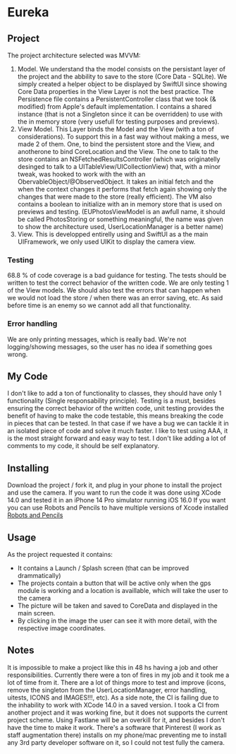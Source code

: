 #  Eureka

## Project

The project architecture selected was MVVM:

1. Model. We understand tha the model consists on the persistant layer of the project and the abbility to save to the store (Core Data - SQLite). We simply created a helper object to be displayed by SwiftUI since showing Core Data properties in the View Layer is not the best practice. The Persistence file contains a PersistentController class that we took (& modified) from Apple's default implementation. I contains a shared instance (that is not a Singleton since it can be overridden) to use with the in memory store (very usefull for testing purposes and previews).
2.  View Model. This Layer binds the Model and the View (with a ton of considerations). To support this in a fast way without making a mess, we made 2 of them.  One, to bind the persistent store and the View, and anotherone to bind CoreLocation and the View. The one to talk to the store contains an NSFetchedResultsController (which was originatelly desinged to talk to a UITableView/UICollectionView) that, with a minor tweak, was hooked to work with the with an ObervableObject/@ObservedObject. It takes an initial fetch and the when the context changes it performs that fetch again showing only the changes that were made to the store (really efficient). The VM also contains a boolean to initialize with an in memory store that is used on previews and testing. (EUPhotosViewModel is an awfull name, it should be called PhotosStoring or something meaningful, the name was given to show the architecture used, UserLocationManager is a better name) 
3. View. This is developped entirelly using and SwiftUI as a the main UIFramework, we only used UIKit to display the camera view.

### Testing

68.8 % of code coverage is a bad guidance for testing. The tests should be written to test the correct behavior of the written code. We are only testing 1 of the View models. We should also test the errors that can happen when we would not load the store / when there was an error saving, etc. As said before time is an enemy so we cannot add all that functionality.

### Error handling
 We are only printing messages, which is really bad. We're not logging/showing messages, so the user has no idea if something goes wrong.
 
 ## My Code
 
 I don't like to add a ton of functionality to classes, they should have only 1 functionality (Single responsability principle). Testing is a must, besides ensuring the correct behavior of the written code, unit testing provides the benefit of having to make the code testable, this means breaking the code in pieces that can be tested. In that case if we have a bug we can tackle it in an isolated piece of code and solve it much faster. I like to test using AAA, it is the most straight forward and easy way to test. I don't like adding a lot of comments to my code, it should be self explanatory.
 
 ## Installing
 
 Download the project / fork it, and plug in your phone to install the project and use the camera.
 If you want to run the code it was done using XCode 14.0 and tested it in an iPhone 14 Pro simulator running iOS 16.0
 If you want you can use Robots and Pencils to have multiple versions of Xcode installed [Robots and Pencils](https://github.com/RobotsAndPencils/xcodes)
   
 
 ## Usage
 
 As the project requested it contains:
 - It contains a Launch / Splash screen (that can be improved drammatically)
 - The projects contain a button that will be active only when the gps module is working and a location is availlable, which will take the user to the camera
 - The picture will be taken and saved to CoreData and displayed in the main screen.
 - By clicking in the image the user can see it with more detail, with the respective image coordinates.
 
## Notes

It is impossible to make a project like this in 48 hs having a job and other responsibilities. Currently there were a ton of fires in my job and it took me a lot of time from it. There are a lot of things more to test and improve (icons, remove the singleton from the UserLocationManager, error handling, uitests, ICONS and IMAGES!!!, etc). As a side note, the CI is failing due to the inhability to work with XCode 14.0 in a saved version. I took a CI from another project and it was working fine, but it does not supports the current project scheme. Using Fastlane will be an overkill for it, and besides I don't have the time to make it work. There's a software that Pinterest (I work as staff augmentation there) installs on my phone/mac preventing me to install any 3rd party developer software on it, so I could not test fully the camera.






